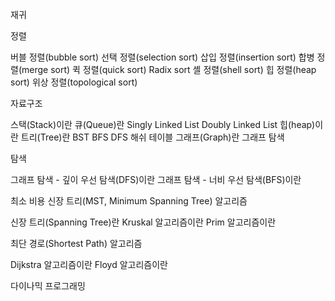 재귀

정렬

버블 정렬(bubble sort)
선택 정렬(selection sort)
삽입 정렬(insertion sort)
합병 정렬(merge sort)
퀵 정렬(quick sort)
Radix sort
셸 정렬(shell sort)
힙 정렬(heap sort)
위상 정렬(topological sort)

자료구조

스택(Stack)이란
큐(Queue)란
Singly Linked List
Doubly Linked List
힙(heap)이란
트리(Tree)란
BST
BFS
DFS
해쉬 테이블
그래프(Graph)란
그래프 탐색


탐색

그래프 탐색 - 깊이 우선 탐색(DFS)이란
그래프 탐색 - 너비 우선 탐색(BFS)이란

최소 비용 신장 트리(MST, Minimum Spanning Tree) 알고리즘

신장 트리(Spanning Tree)란
Kruskal 알고리즘이란
Prim 알고리즘이란

최단 경로(Shortest Path) 알고리즘

Dijkstra 알고리즘이란
Floyd 알고리즘이란

다이나믹 프로그래밍
